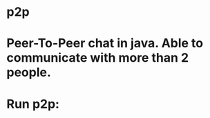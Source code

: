 # p2p
Peer-To-Peer chat in java. 
Able to communicate with more than 2 people.
==============================================
Run p2p:
==============================================
